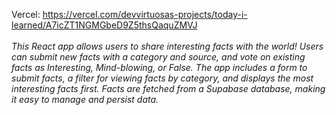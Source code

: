 Vercel: https://vercel.com/devvirtuosas-projects/today-i-learned/A7icZT1NGMGbeD9Z5thsQaquZMVJ <br><br>
*This React app allows users to share interesting facts with the world! Users can submit new facts with a category and source, and vote on existing facts as Interesting, Mind-blowing, or False. The app includes a form to submit facts, a filter for viewing facts by category, and displays the most interesting facts first. Facts are fetched from a Supabase database, making it easy to manage and persist data.*

